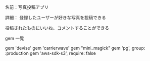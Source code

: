 名前：写真投稿アプリ

詳細：
登録したユーザーが好きな写真を投稿できる

投稿されたものにいいね、コメントすることができる

gem 一覧

gem 'devise'
gem 'carrierwave'
gem "mini_magick"
gem 'pg', group: :production
gem 'aws-sdk-s3', require: false
